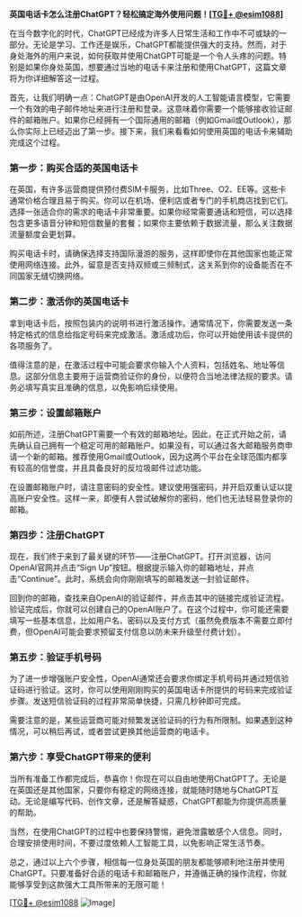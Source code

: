 **英国电话卡怎么注册ChatGPT？轻松搞定海外使用问题！[[TG💪+ @esim1088](https://t.me/s/esim1088)]**

在当今数字化的时代，ChatGPT已经成为许多人日常生活和工作中不可或缺的一部分。无论是学习、工作还是娱乐，ChatGPT都能提供强大的支持。然而，对于身处海外的用户来说，如何获取并使用ChatGPT可能是一个令人头疼的问题。特别是如果你身处英国，想要通过当地的电话卡来注册和使用ChatGPT，这篇文章将为你详细解答这一过程。

首先，让我们明确一点：ChatGPT是由OpenAI开发的人工智能语言模型，它需要一个有效的电子邮件地址来进行注册和登录。这意味着你需要一个能够接收验证邮件的邮箱账户。如果你已经拥有一个国际通用的邮箱（例如Gmail或Outlook），那么你实际上已经迈出了第一步。接下来，我们来看看如何使用英国的电话卡来辅助完成这个过程。

### 第一步：购买合适的英国电话卡

在英国，有许多运营商提供预付费SIM卡服务，比如Three、O2、EE等。这些卡通常价格合理且易于购买。你可以在机场、便利店或者专门的手机商店找到它们。选择一张适合你的需求的电话卡非常重要。如果你经常需要通话和短信，可以选择包含更多语音分钟和短信数量的套餐；如果你主要依赖于数据流量，那么关注数据流量额度会更划算。

购买电话卡时，请确保选择支持国际漫游的服务，这样即使你在其他国家也能正常使用网络连接。此外，留意是否支持双频或三频制式，这关系到你的设备能否在不同国家无缝切换网络。

### 第二步：激活你的英国电话卡

拿到电话卡后，按照包装内的说明书进行激活操作。通常情况下，你需要发送一条特定格式的信息给指定号码来完成激活。激活成功后，你可以开始使用该卡提供的各项服务了。

值得注意的是，在激活过程中可能会要求你输入个人资料，包括姓名、地址等信息。这部分信息主要用于运营商验证你的身份，以便符合当地法律法规的要求。请务必填写真实且准确的信息，以免影响后续使用。

### 第三步：设置邮箱账户

如前所述，注册ChatGPT需要一个有效的邮箱地址。因此，在正式开始之前，请先确认自己拥有一个稳定可用的邮箱账户。如果没有，可以通过各大邮箱服务商申请一个新的邮箱。推荐使用Gmail或Outlook，因为这两个平台在全球范围内都享有较高的信誉度，并且具备良好的反垃圾邮件过滤功能。

在设置邮箱账户时，请注意密码的安全性。建议使用强密码，并开启双重认证以提高账户安全性。这样一来，即便有人尝试破解你的密码，他们也无法轻易登录你的邮箱。

### 第四步：注册ChatGPT

现在，我们终于来到了最关键的环节——注册ChatGPT。打开浏览器，访问OpenAI官网并点击“Sign Up”按钮。根据提示输入你的邮箱地址，并点击“Continue”。此时，系统会向你刚刚填写的邮箱发送一封验证邮件。

回到你的邮箱，查找来自OpenAI的验证邮件，并点击其中的链接完成验证流程。验证完成后，你就可以创建自己的OpenAI账户了。在这个过程中，你可能还需要填写一些基本信息，比如用户名、密码以及支付方式（虽然免费版本不需要立即付费，但OpenAI可能会要求预留支付信息以防未来升级至付费计划）。

### 第五步：验证手机号码

为了进一步增强账户安全性，OpenAI通常还会要求你绑定手机号码并通过短信验证码进行验证。这时，你可以使用刚刚购买的英国电话卡所提供的号码来完成验证步骤。发送短信验证码的过程非常简单快捷，只需几秒钟即可完成。

需要注意的是，某些运营商可能对频繁发送验证码的行为有所限制。如果遇到这种情况，可以稍后再试，或者尝试更换其他运营商的电话卡。

### 第六步：享受ChatGPT带来的便利

当所有准备工作都完成后，恭喜你！你现在可以自由地使用ChatGPT了。无论是在英国还是其他国家，只要你有稳定的网络连接，就能随时随地与ChatGPT互动。无论是编写代码、创作文章，还是解答疑惑，ChatGPT都能为你提供高质量的帮助。

当然，在使用ChatGPT的过程中也要保持警惕，避免泄露敏感个人信息。同时，合理安排使用时间，不要过度依赖人工智能工具，以免影响正常生活节奏。

总之，通过以上六个步骤，相信每一位身处英国的朋友都能够顺利地注册并使用ChatGPT。只要准备好合适的电话卡和邮箱账户，并遵循正确的操作流程，你就能够享受到这款强大工具所带来的无限可能！

[[TG💪+ @esim1088](https://t.me/s/esim1088) ![Image](https://i.postimg.cc/4NQfJmqS/Snipaste-2025-05-13-00-14-12.png)]